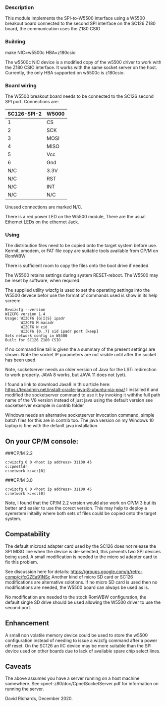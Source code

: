 ### Description
This module implements the SPI-to-W5500 interface
using a W5500 breakout board connected to the second SPI
interface on the SC126 Z180 board, the communication uses
the Z180 CSIO

### Building

 make NIC=w5500c HBA=z180csio

The w5500c NIC device is a modified copy of the w5500 driver to work with the
Z180 CSIO interface. It works with the same socket server on the host.
Currently, the only HBA supported on w5500c is z180csio.

### Board wiring

The W5500 breakout board needs to be connected to the SC126 second SPI port.
Connections are:

SC126-SPI-2 | W5000 |
----|-----|
1 | CS|
2 |SCK|
3 |MOSI|
4 |MISO|
5 |Vcc|
6 |Gnd|
N/C |3.3V
N/C |RST|
N/C |INT|
N/C |N/C|
Unused connections are marked N/C.

There is a red power LED on the W5500 module,
There are the usual Ethernet LEDs on the ethernet Jack.

### Using

The distribution files need to be copied onto the target system before use.
Kermit, xmodem, or FAT file copy are suitable tools available from CP/M on RomWBW

There is sufficient room to copy the files onto the boot drive if needed.

The W5500 retains settings during system RESET-reboot.
The W5500 may be reset by software, when required.

The supplied utility wizcfg is used to set the operating settings into the W5500 devece befor use
the format of commands used is show in its help screen:
```
B>wizcfg --version
WIZCFG version 1.4
Usage: WIZCFG {G|I|S} ipadr
       WIZCFG M macadr
       WIZCFG N cid
       WIZCFG {0..7} sid ipadr port [keep]
Sets network config in W5500
Built for SC126 Z180 CSIO
```
If no command line tail is given the a summary of the present settings are shown.
Note the socket IP parameters are not visible until after the socket has been used.

Note, socketserver needs an older version of Java for the
LST: redirection to work properly. JAVA 8 works, but JAVA 11 does not (yet).

I found a link to download Java8 in this article here:
https://tecadmin.net/install-oracle-java-8-ubuntu-via-ppa/
I installed it and modified the socketserver command to use it by invoking it
withthe full path name of the V8 version instead of just java using the default version
see socketserver example in contrib folder

Windows needs an alternative socketserver invocation command,
simple batch files for this are in contrib too.
The java version on my Windows 10 laptop is fine with the defanlt java installation.

## On your CP/M console:
###CP/M 2.2
```
c:wizcfg 0 0 <host ip address> 31100 45
c:cpnetldr
c:network k:=c:[0]
```

###CP/M 3.0
```
c:wizcfg 0 0 <host ip address> 31100 45
c:network k:=c:[0]
```

Note, I found that the CP/M 2.2 version would also work
on CP/M 3 but its better and easier to use the corect version.
This may help to deploy a syemstem initailly where both sets
of files could be copied onto the target system.

## Compatability

The default microsd adapter card used by the SC126
does not release the SPI MISO line when the device
is de-selected, this prevents two SPI devices being used.
A small modification is needed to the
micro sd adapter card to fix this problem.

See discussion here for details:
https://groups.google.com/g/retro-comp/c/fcGZEa91NSc
Another kind of micro SD card or SC126 modifications are alternative solotions.
If no micro SD card is used then no modifications are needed,
the W5500 board can always be used as is.

No modification are needed to the stock RomWBW configuration,
the default single SD drive should
be used allowing the W5500 driver to use the second port.

## Enhancement

A small non volatile memory device could be used to store the w5500 configuration
instead of needing to issue a wizcfg command after a power off reset. On the SC126
an IIC device may be more suitable than the SPI device used on other boards due to
lack of available spare chip select lines.

## Caveats

The above assumes you have a server running on a host machine somewhere.
See cpnet-z80/doc/CpnetSocketServer.pdf for information on running the
server.

David Richards, December 2020.
